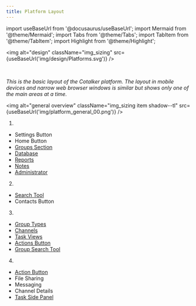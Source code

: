 ```yaml
---
title: Platform Layout
---
```

import useBaseUrl from '@docusaurus/useBaseUrl'; 
import Mermaid from '@theme/Mermaid';
import Tabs from '@theme/Tabs';
import TabItem from '@theme/TabItem';
import Highlight from '@theme/Highlight';

<img alt="design" className="img_sizing" src={useBaseUrl('img/design/Platforms.svg')} />


<div className="alert alert--secondary">
<div className="container">
<div className="row">
<div className="col col--12">
<br/>

_This is the basic layout of the Cotalker platform. The layout in mobile devices and narrow web browser windows is similar but shows only one of the main areas at a time._

<img alt="general overview" className="img_sizing item shadow--tl" src={useBaseUrl('img/platform_general_00.png')} />
<br/>

</div>
</div>

<div class="row">
<div class="col col--3">

1. [<Highlight text="Main Menu Bar" color="rgb(255, 0, 0)"/>](/docs/documentation/client/main_menu)
- Settings Button
- Home Button
- [Groups Section](/docs/documentation/client/groups)
- [Database](/docs/documentation/client/database)
- [Reports](/docs/documentation/client/reports)
- [Notes](/docs/documentation/client/notes)
- [Administrator](/docs/documentation/admin/admin_overview)

</div>
<div class="col col--3">

2. [<Highlight text="Tool Bar" color="rgb(0, 200, 150)"/>](/docs/documentation/client/tool_bar)
- [Search Tool](/docs/documentation/client/client_search)
- Contacts Button

</div>
<div class="col col--3">

3. [<Highlight text="Group Panel" color="rgb(240, 140, 0)"/>](/docs/documentation/client/groups)
- [Group Types](/docs/documentation/client/groups#group-types)
- [Channels](/docs/documentation/client/channels#how-to-access-a-channel)
- [Task Views](/docs/documentation/client/taskview#tasks-views)
- [Actions Button](/docs/documentation/client/actions_button)
- [Group Search Tool](/docs/documentation/client/client_search#group-search)

</div>
<div class="col col--3">

4. [<Highlight text="Channel Workspace" color="rgb(0, 150, 255)"/>](/docs/documentation/client/channels)
- [Action Button](/docs/documentation/client/channels#task-menus-within-channel)
- File Sharing
- Messaging
- Channel Details
- [Task Side Panel](/docs/documentation/client/channels#channel-workspace-details)

</div>
</div>


</div>
</div>
<br/>


